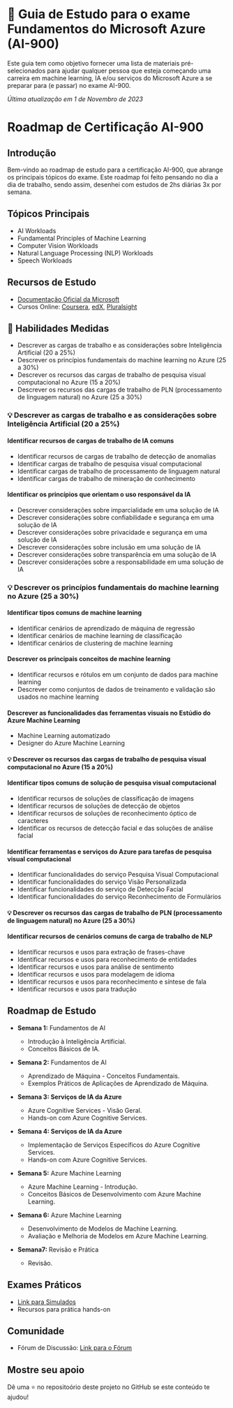 # 📗 Guia de Estudo para o exame Fundamentos do Microsoft Azure (AI-900)

Este guia tem como objetivo fornecer uma lista de materiais pré-selecionados para ajudar qualquer pessoa que esteja começando uma carreira em machine learning, IA e/ou serviços do Microsoft Azure a se preparar para (e passar) no exame AI-900.

*Última atualização em 1 de Novembro de 2023*

# Roadmap de Certificação AI-900

## Introdução
Bem-vindo ao roadmap de estudo para a certificação AI-900, que abrange os principais tópicos do exame. Este roadmap foi feito pensando no dia a dia de trabalho, sendo assim, desenhei com estudos de 2hs diárias 3x por semana.

## Tópicos Principais
- AI Workloads
- Fundamental Principles of Machine Learning
- Computer Vision Workloads
- Natural Language Processing (NLP) Workloads
- Speech Workloads

## Recursos de Estudo
- [Documentação Oficial da Microsoft](https://docs.microsoft.com/en-us/learn/certifications/exams/ai-900)
- Cursos Online: [Coursera](https://www.coursera.org/), [edX](https://www.edx.org/), [Pluralsight](https://www.pluralsight.com/)

## 📝 Habilidades Medidas
- Descrever as cargas de trabalho e as considerações sobre Inteligência Artificial (20 a 25%)
- Descrever os princípios fundamentais do machine learning no Azure (25 a 30%)
- Descrever os recursos das cargas de trabalho de pesquisa visual computacional no Azure (15 a 20%)
- Descrever os recursos das cargas de trabalho de PLN (processamento de linguagem natural) no Azure (25 a 30%)

### 💡 Descrever as cargas de trabalho e as considerações sobre Inteligência Artificial (20 a 25%)

#### Identificar recursos de cargas de trabalho de IA comuns
- Identificar recursos de cargas de trabalho de detecção de anomalias
- Identificar cargas de trabalho de pesquisa visual computacional
- Identificar cargas de trabalho de processamento de linguagem natural
- Identificar cargas de trabalho de mineração de conhecimento


#### Identificar os princípios que orientam o uso responsável da IA
- Descrever considerações sobre imparcialidade em uma solução de IA
- Descrever considerações sobre confiabilidade e segurança em uma solução de IA
- Descrever considerações sobre privacidade e segurança em uma solução de IA
- Descrever considerações sobre inclusão em uma solução de IA
- Descrever considerações sobre transparência em uma solução de IA
- Descrever considerações sobre a responsabilidade em uma solução de IA

### 💡 Descrever os princípios fundamentais do machine learning no Azure (25 a 30%)
#### Identificar tipos comuns de machine learning
- Identificar cenários de aprendizado de máquina de regressão
- Identificar cenários de machine learning de classificação
- Identificar cenários de clustering de machine learning

#### Descrever os principais conceitos de machine learning
- Identificar recursos e rótulos em um conjunto de dados para machine learning
- Descrever como conjuntos de dados de treinamento e validação são usados no machine learning

#### Descrever as funcionalidades das ferramentas visuais no Estúdio do Azure Machine Learning
- Machine Learning automatizado
- Designer do Azure Machine Learning

#### 💡 Descrever os recursos das cargas de trabalho de pesquisa visual computacional no Azure (15 a 20%)
#### Identificar tipos comuns de solução de pesquisa visual computacional
- Identificar recursos de soluções de classificação de imagens
- Identificar recursos de soluções de detecção de objetos
- Identificar recursos de soluções de reconhecimento óptico de caracteres
- Identificar os recursos de detecção facial e das soluções de análise facial

#### Identificar ferramentas e serviços do Azure para tarefas de pesquisa visual computacional
- Identificar funcionalidades do serviço Pesquisa Visual Computacional
- Identificar funcionalidades do serviço Visão Personalizada
- Identificar funcionalidades do serviço de Detecção Facial
- Identificar funcionalidades do serviço Reconhecimento de Formulários

#### 💡 Descrever os recursos das cargas de trabalho de PLN (processamento de linguagem natural) no Azure (25 a 30%)
#### Identificar recursos de cenários comuns de carga de trabalho de NLP
- Identificar recursos e usos para extração de frases-chave
- Identificar recursos e usos para reconhecimento de entidades
- Identificar recursos e usos para análise de sentimento
- Identificar recursos e usos para modelagem de idioma
- Identificar recursos e usos para reconhecimento e síntese de fala
- Identificar recursos e usos para tradução




## Roadmap de Estudo
- **Semana 1:** Fundamentos de AI
  -  Introdução à Inteligência Artificial.
  -  Conceitos Básicos de IA.

- **Semana 2:** Fundamentos de AI
  -  Aprendizado de Máquina - Conceitos Fundamentais.
  -  Exemplos Práticos de Aplicações de Aprendizado de Máquina.

- **Semana 3: Serviços de IA da Azure**
  -  Azure Cognitive Services - Visão Geral.
  -  Hands-on com Azure Cognitive Services.

- **Semana 4: Serviços de IA da Azure**
  -  Implementação de Serviços Específicos do Azure Cognitive Services.
  -  Hands-on com Azure Cognitive Services.

- **Semana 5:** Azure Machine Learning
  -  Azure Machine Learning - Introdução.
  -  Conceitos Básicos de Desenvolvimento com Azure Machine Learning.

- **Semana 6:** Azure Machine Learning
  -  Desenvolvimento de Modelos de Machine Learning.
  -  Avaliação e Melhoria de Modelos em Azure Machine Learning.

- **Semana7:** Revisão e Prática
  -  Revisão.

## Exames Práticos
- [Link para Simulados](https://learn.microsoft.com/pt-br/credentials/certifications/exams/ai-900/practice/assessment?assessment-type=practice&assessmentId=26&source=docs)
- Recursos para prática hands-on

## Comunidade
- Fórum de Discussão: [Link para o Fórum](https://example.com/forum)

## Mostre seu apoio

Dê uma ⭐️ no repositoório deste projeto no GitHub se este conteúdo te ajudou!
